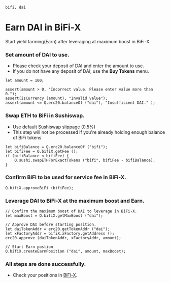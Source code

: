 ```meta-Currency
bifi, dai
```

# Earn DAI in BiFi-X

Start yield farming(Earn) after leveraging at maximum boost in BiFi-X.

### Set amount of DAI to use.

- Please check your deposit of DAI and enter the amount to use.
- If you do not have any deposit of DAI, use the **Buy Tokens** menu.

```input DAI
let amount = 100;
```

```input-Verify
assert(amount > 0, "Incorrect value. Please enter value more than 0.");
assert(isCurrency (amount), "Invalid value");
assert(amount <= Q.erc20.balanceOf ("dai"), "Insufficient DAI." );
```

### Swap ETH to BiFi in Sushiswap.

- Use default Sushiswap slippage (0.5%)
- This step will not be processed if you're already holding enough balance of BiFi tokens

```taster
let bifiBalance = Q.erc20.balanceOf ("bifi");
let bifiFee = Q.bifiX.getFee ();
if (bifiBalance < bifiFee) {
    Q.sushi.swapETHForExactTokens ("bifi", bifiFee - bifiBalance);
}
```

### Confirm BiFi to be used for service fee in BiFi-X.

```taster
Q.bifiX.approveBiFi (bifiFee);
```

### Leverage DAI to BiFi-X at the maximum boost and Earn.

```taster
// Confirm the maximum boost of DAI to leverage in BiFi-X.
let maxBoost = Q.bifiX.getMaxBoost ("dai");

// Approve DAI before starting position.
let daiTokenAddr = erc20.getTokenAddr ("dai");
let xFactoryAddr = bifiX.xFactory.getAddress ();
erc20.approve (daiTokenAddr, xFactoryAddr, amount);

// Start Earn postion
Q.bifiX.createEarnPosition ("dai", amount, maxBoost);
```

### All steps are done successfully.

- Check your positions in [BiFi-X](https://x.bifi.finance/).
